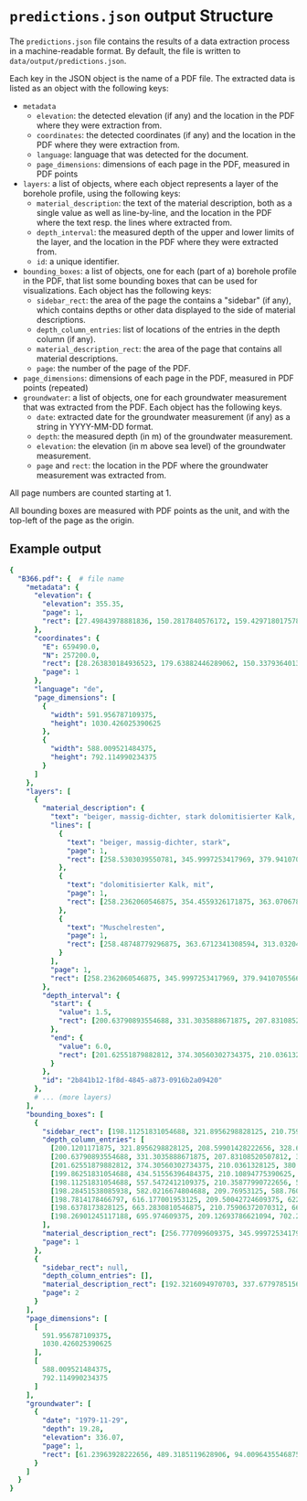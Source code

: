 # `predictions.json` output Structure
The `predictions.json` file contains the results of a data extraction process in a machine-readable format. By default, the file is written to `data/output/predictions.json`.

Each key in the JSON object is the name of a PDF file. The extracted data is listed as an object with the following keys:
- `metadata`
  - `elevation`: the detected elevation (if any) and the location in the PDF where they were extraction from.
  - `coordinates`: the detected coordinates (if any) and the location in the PDF where they were extraction from.
  - `language`: language that was detected for the document.
  - `page_dimensions`: dimensions of each page in the PDF, measured in PDF points
- `layers`: a list of objects, where each object represents a layer of the borehole profile, using the following keys:
  - `material_description`: the text of the material description, both as a single value as well as line-by-line, and the location in the PDF where the text resp. the lines where extracted from.
  - `depth_interval`: the measured depth of the upper and lower limits of the layer, and the location in the PDF where they were extracted from.
  - `id`: a unique identifier.
- `bounding_boxes`: a list of objects, one for each (part of a) borehole profile in the PDF, that list some bounding boxes that can be used for visualizations. Each object has the following keys:
  - `sidebar_rect`: the area of the page the contains a "sidebar" (if any), which contains depths or other data displayed to the side of material descriptions.
  - `depth_column_entries`: list of locations of the entries in the depth column (if any).
  - `material_description_rect`: the area of the page that contains all material descriptions.
  - `page`: the number of the page of the PDF.
- `page_dimensions`: dimensions of each page in the PDF, measured in PDF points (repeated)
- `groundwater`: a list of objects, one for each groundwater measurement that was extracted from the PDF. Each object has the following keys.
  - `date`: extracted date for the groundwater measurement (if any) as a string in YYYY-MM-DD format.
  - `depth`: the measured depth (in m) of the groundwater measurement.
  - `elevation`: the elevation (in m above sea level) of the groundwater measurement.
  - `page` and `rect`: the location in the PDF where the groundwater measurement was extracted from.

All page numbers are counted starting at 1.

All bounding boxes are measured with PDF points as the unit, and with the top-left of the page as the origin.

## Example output
```yaml
{
  "B366.pdf": {  # file name
    "metadata": {
      "elevation": {
        "elevation": 355.35,
        "page": 1,
        "rect": [27.49843978881836, 150.2817840576172, 159.42971801757812, 160.76754760742188]
      },
      "coordinates": {
        "E": 659490.0,
        "N": 257200.0,
        "rect": [28.263830184936523, 179.63882446289062, 150.3379364013672, 188.7487335205078],
        "page": 1
      },
      "language": "de", 
      "page_dimensions": [
        {
          "width": 591.956787109375,
          "height": 1030.426025390625
        },
        {
          "width": 588.009521484375,
          "height": 792.114990234375
        }
      ]
    },
    "layers": [
      {
        "material_description": {
          "text": "beiger, massig-dichter, stark dolomitisierter Kalk, mit Muschelresten",
          "lines": [
            {
              "text": "beiger, massig-dichter, stark",
              "page": 1,
              "rect": [258.5303039550781, 345.9997253417969, 379.9410705566406, 356.1011657714844]
            },
            {
              "text": "dolomitisierter Kalk, mit",
              "page": 1,
              "rect": [258.2362060546875, 354.4559326171875, 363.0706787109375, 364.295654296875]
            },
            {
              "text": "Muschelresten",
              "page": 1,
              "rect": [258.48748779296875, 363.6712341308594, 313.03204345703125, 371.3343505859375]
            }
          ],
          "page": 1,
          "rect": [258.2362060546875, 345.9997253417969, 379.9410705566406, 371.3343505859375]
        },
        "depth_interval": {
          "start": {
            "value": 1.5,
            "rect": [200.63790893554688, 331.3035888671875, 207.83108520507812, 338.30450439453125]
          },
          "end": {
            "value": 6.0,
            "rect": [201.62551879882812, 374.30560302734375, 210.0361328125, 380.828857421875]
          }
        },
        "id": "2b841b12-1f8d-4845-a873-0916b2a09420"
      },
      # ... (more layers)
    ],
    "bounding_boxes": [
      {
        "sidebar_rect": [198.11251831054688, 321.8956298828125, 210.75906372070312, 702.2628173828125],
        "depth_column_entries": [
          [200.1201171875, 321.8956298828125, 208.59901428222656, 328.6802062988281],
          [200.63790893554688, 331.3035888671875, 207.83108520507812, 338.30450439453125],
          [201.62551879882812, 374.30560302734375, 210.0361328125, 380.828857421875],
          [199.86251831054688, 434.51556396484375, 210.10894775390625, 441.4538879394531],
          [198.11251831054688, 557.5472412109375, 210.35877990722656, 563.9244995117188],
          [198.28451538085938, 582.0216674804688, 209.76953125, 588.7603759765625],
          [198.7814178466797, 616.177001953125, 209.50042724609375, 622.502197265625],
          [198.6378173828125, 663.2830810546875, 210.75906372070312, 669.5428466796875],
          [198.26901245117188, 695.974609375, 209.12693786621094, 702.2628173828125]
        ],
        "material_description_rect": [256.777099609375, 345.9997253417969, 392.46051025390625, 728.2700805664062],
        "page": 1
      },
      {
        "sidebar_rect": null,
        "depth_column_entries": [],
        "material_description_rect": [192.3216094970703, 337.677978515625, 291.1827392578125, 633.6331176757812],
        "page": 2
      }
    ],
    "page_dimensions": [
      [
        591.956787109375,
        1030.426025390625
      ],
      [
        588.009521484375,
        792.114990234375
      ]
    ],
    "groundwater": [
      {
        "date": "1979-11-29",
        "depth": 19.28,
        "elevation": 336.07,
        "page": 1,
        "rect": [61.23963928222656, 489.3185119628906, 94.0096435546875, 513.6478881835938]
      }
    ]
  }
}
```